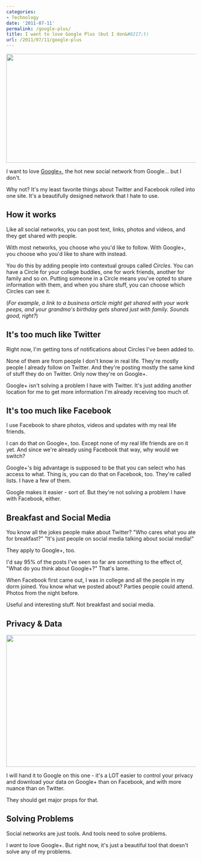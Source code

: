 ```yaml
---
categories:
- Technology
date: '2011-07-11'
permalink: /google-plus/
title: I want to love Google Plus (but I don&#8217;t)
url: /2011/07/11/google-plus
---
```


<img src="https://gomakethings.com/wp-content/uploads/2011/07/Google-Plus-560x289.png" alt="" title="Google-Plus" width="560" height="289" class="aligncenter size-medium wp-image-1017" />

I want to love <a href="https://plus.google.com/">Google+</a>, the hot new social network from Google... but I don't.

Why not? It's my least favorite things about Twitter and Facebook rolled into one site. It's a beautifully designed network that I hate to use.
<!--more-->
<h2>How it works</h2>

Like all social networks, you can post text, links, photos and videos, and they get shared with people.

With most networks, you choose who you'd like to follow. With Google+, you choose who you'd like to share with instead.

You do this by adding people into contextual groups called <em>Circles</em>. You can have a Circle for your college buddies, one for work friends, another for family and so on. Putting someone in a Circle means you've opted to share information with them, and when you share stuff, you can choose which Circles can see it.

(<em>For example, a link to a business article might get shared with your work peeps, and your grandma's birthday gets shared just with family. Sounds good, right?</em>)

<h2>It's too much like Twitter</h2>

Right now, I'm getting tons of notifications about Circles I've been added to.

None of them are from people I don't know in real life. They're mostly people I already follow on Twitter. And they're posting mostly the same kind of stuff they do on Twitter. Only now they're on Google+.

Google+ isn't solving a problem I have with Twitter. It's just adding another location for me to get more information I'm already receiving too much of.

<h2>It's too much like Facebook</h2>

I use Facebook to share photos, videos and updates with my real life friends.

I can do that on Google+, too. Except none of my real life friends are on it yet. And since we're already using Facebook that way, why would we switch?

Google+'s big advantage is supposed to be that you can select who has access to what. Thing is, you can do that on Facebook, too. They're called lists. I have a few of them.

Google makes it easier - sort of. But they're not solving a problem I have with Facebook, either.

<h2>Breakfast and Social Media</h2>

You know all the jokes people make about Twitter? "Who cares what you ate for breakfast?" "It's just people on social media talking about social media!"

They apply to Google+, too.

I'd say 95% of the posts I've seen so far are something to the effect of, "What do you think about Google+?" That's lame.

When Facebook first came out, I was in college and all the people in my dorm joined. You know what we posted about? Parties people could attend. Photos from the night before.

Useful and interesting stuff. Not breakfast and social media.

<h2>Privacy & Data</h2>

<img src="https://gomakethings.com/wp-content/uploads/2011/07/Google-Plus-Privacy-538x350.png" alt="" title="Google-Plus-Privacy" width="538" height="350" class="aligncenter size-medium wp-image-1020" />

I will hand it to Google on this one - it's a LOT easier to control your privacy and download your data on Google+ than on Facebook, and with more nuance than on Twitter.

They should get major props for that.

<h2>Solving Problems</h2>

Social networks are just tools. And tools need to solve problems.

I <em>want</em> to love Google+. But right now, it's just a beautiful tool that doesn't solve any of my problems.